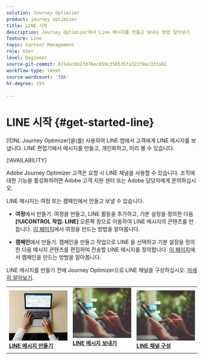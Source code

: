 ```yaml
---
solution: Journey Optimizer
product: journey optimizer
title: LINE 시작
description: Journey Optimizer에서 Line 메시지를 만들고 보내는 방법 알아보기
feature: Line
topic: Content Management
role: User
level: Beginner
source-git-commit: 8714ac6b2fd76ec859c358535fa322f0ac333a82
workflow-type: tm+mt
source-wordcount: '186'
ht-degree: 15%

---
```


# LINE 시작 {#get-started-line}

[!DNL Journey Optimizer]을(를) 사용하여 LINE 앱에서 고객에게 LINE 메시지를 보냅니다. LINE 편집기에서 메시지를 만들고, 개인화하고, 미리 볼 수 있습니다.

[!AVAILABILITY]
>>
Adobe Journey Optimizer 고객은 요청 시 LINE 채널을 사용할 수 있습니다. 조직에 대한 기능을 활성화하려면 Adobe 고객 지원 센터 또는 Adobe 담당자에게 문의하십시오.
>
LINE 메시지는 여정 또는 캠페인에서 만들고 보낼 수 있습니다.

* **여정**&#x200B;에서 만들기. 여정을 만들고, LINE 활동을 추가하고, 기본 설정을 정의한 다음 **[!UICONTROL 작업: LINE]** 오른쪽 창으로 이동하여 LINE 메시지의 콘텐츠를 만듭니다. [이 페이지](../building-journeys/journey-gs.md)에서 여정을 만드는 방법을 알아봅니다.

* **캠페인**&#x200B;에서 만들기. 캠페인을 만들고 작업으로 LINE 을 선택하고 기본 설정을 정의한 다음 메시지 콘텐츠를 편집하여 전송할 LINE 메시지를 정의합니다. [이 페이지](../campaigns/create-campaign.md#configure)에서 캠페인을 만드는 방법을 알아봅니다.

LINE 메시지를 만들기 전에 Journey Optimizer으로 LINE 채널을 구성하십시오. [자세히 알아보기](line-configuration.md).

<table style="table-layout:fixed"><tr style="border: 0;">
<td>
<a href="create-line.md">
<img alt="리드" src="../assets/do-not-localize/sms-create.jpeg">
</a>
<div><a href="create-line.md"><strong>LINE 메시지 만들기</strong>
</div>
</td>
<td>
<a href="send-line.md">
<img alt="드물게" src="../assets/do-not-localize/sms-sending.jpg">
</a>
<div>
<a href="send-line.md"><strong>LINE 메시지 보내기</strong></a>
</div>
<p></td>
<td>
<a href="line-configuration.md">
<img alt="드물게" src="../assets/do-not-localize/sms-sending.jpg">
<div>
<a href="line-configuration.md"><strong>LINE 채널 구성</strong>
</a>
</div>
</td>
</tr></table>

